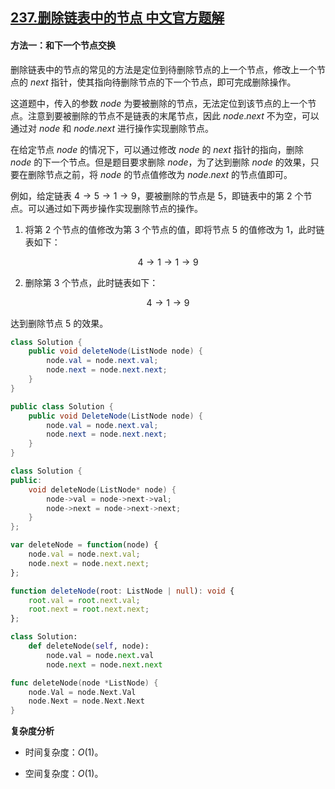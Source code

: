 ## [237.删除链表中的节点 中文官方题解](https://leetcode.cn/problems/delete-node-in-a-linked-list/solutions/100000/shan-chu-lian-biao-zhong-de-jie-dian-by-x656s)
#### 方法一：和下一个节点交换

删除链表中的节点的常见的方法是定位到待删除节点的上一个节点，修改上一个节点的 $\textit{next}$ 指针，使其指向待删除节点的下一个节点，即可完成删除操作。

这道题中，传入的参数 $\textit{node}$ 为要被删除的节点，无法定位到该节点的上一个节点。注意到要被删除的节点不是链表的末尾节点，因此 $\textit{node}.\textit{next}$ 不为空，可以通过对 $\textit{node}$ 和 $\textit{node}.\textit{next}$ 进行操作实现删除节点。

在给定节点 $\textit{node}$ 的情况下，可以通过修改 $\textit{node}$ 的 $\textit{next}$ 指针的指向，删除 $\textit{node}$ 的下一个节点。但是题目要求删除 $\textit{node}$，为了达到删除 $\textit{node}$ 的效果，只要在删除节点之前，将 $\textit{node}$ 的节点值修改为 $\textit{node}.\textit{next}$ 的节点值即可。

例如，给定链表 $4 \rightarrow 5 \rightarrow 1 \rightarrow 9$，要被删除的节点是 $5$，即链表中的第 $2$ 个节点。可以通过如下两步操作实现删除节点的操作。

1. 将第 $2$ 个节点的值修改为第 $3$ 个节点的值，即将节点 $5$ 的值修改为 $1$，此时链表如下：

$$
4 \rightarrow 1 \rightarrow 1 \rightarrow 9
$$

2. 删除第 $3$ 个节点，此时链表如下：

$$
4 \rightarrow 1 \rightarrow 9
$$

达到删除节点 $5$ 的效果。

```Java [sol1-Java]
class Solution {
    public void deleteNode(ListNode node) {
        node.val = node.next.val;
        node.next = node.next.next;
    }
}
```

```C# [sol1-C#]
public class Solution {
    public void DeleteNode(ListNode node) {
        node.val = node.next.val;
        node.next = node.next.next;
    }
}
```

```C++ [sol1-C++]
class Solution {
public:
    void deleteNode(ListNode* node) {
        node->val = node->next->val;
        node->next = node->next->next;
    }
};
```

```JavaScript [sol1-JavaScript]
var deleteNode = function(node) {
    node.val = node.next.val;
    node.next = node.next.next;
};
```

```TypeScript [sol1-TypeScript]
function deleteNode(root: ListNode | null): void {
    root.val = root.next.val;
    root.next = root.next.next;
};
```

```Python [sol1-Python3]
class Solution:
    def deleteNode(self, node):
        node.val = node.next.val
        node.next = node.next.next
```

```go [sol1-Golang]
func deleteNode(node *ListNode) {
    node.Val = node.Next.Val
    node.Next = node.Next.Next
}
```

**复杂度分析**

- 时间复杂度：$O(1)$。

- 空间复杂度：$O(1)$。